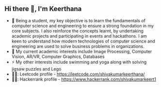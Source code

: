 <!--### Hi there 👋
- 🌱 I’m currently in the junior year of university, pursuing Computer Science and Engineering
- 😄 Pronouns: She/Her
- :thought_balloon: Current Interests: Image Processing, Computer Vision, AR/VR, Computer Graphics, Databases
- ⚡ Fun fact: Love swimming and solving jigsaw puzzles and Lego -->

<h2 align="left">Hi there 👋, I'm Keerthana</h2>

- 🌱 Being a student, my key objective is to learn the fundamentals of computer science and engineering to ensure a strong foundation in my core subjects. I also reinforce the concepts learnt, by undertaking academic projects and participating in events and hackathons. I am keen to understand how modern technologies of computer science and engineering are used to solve business problems in organizations.
-  :book: My current academic interests include Image Processing, Computer Vision, AR/VR, Computer Graphics, Databases
- ⚡ My other interests include swimming and yoga along with solving jigsaw puzzles and Lego
- 👩‍💻: Leetcode profile - https://leetcode.com/shivakumarkeerthana/
- 👩‍💻: Hackerrank profile - https://www.hackerrank.com/shivakumarkeert1

<!--
**KeerthanaShivakumar/KeerthanaShivakumar** is a ✨ _special_ ✨ repository because its `README.md` (this file) appears on your GitHub profile.

Here are some ideas to get you started:
 - 🔭 I’m currently working on ... 
- 🌱 I’m currently learning ...
- 👯 I’m looking to collaborate on ...
- 🤔 I’m looking for help with ...
- 💬 Ask me about ...
- 📫 How to reach me: ...
- 😄 Pronouns: ...
- ⚡ Fun fact: ...
-->
